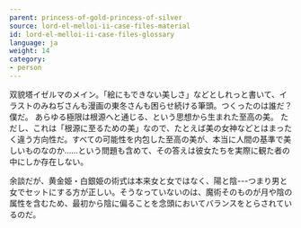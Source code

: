 ```yaml
---
parent: princess-of-gold-princess-of-silver
source: lord-el-melloi-ii-case-files-material
id: lord-el-melloi-ii-case-files-glossary
language: ja
weight: 14
category:
- person
---
```


双貌塔イゼルマのメイン。「絵にもできない美しさ」などとしれっと書いて、イラストのみねぢさんも漫画の東冬さんも困らせ続ける筆頭。つくったのは誰だ？僕だ。
あらゆる極限は根源へと通じる、という思想から生まれた至高の美。
ただし、これは「根源に至るための美」なので、たとえば美の女神などとはまったく違う方向性だ。すべての可能性を内包した至高の美が、本当に人間の基準で美しいものなのか……という問題も含めて、その答えは彼女たちを実際に観た者の中にしか存在しない。

余談だが、黄金姫・白銀姫の術式は本来女と女ではなく、陽と陰---つまり男と女でセットにする方が正しい。そうなっていないのは、魔術そのものが月や陰の属性を含むため、最初から陰に偏ることを念頭においてバランスをとらされているのだ。
